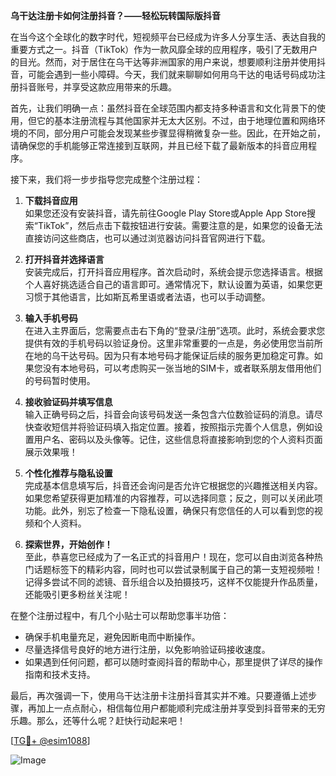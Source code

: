 **乌干达注册卡如何注册抖音？——轻松玩转国际版抖音**

在当今这个全球化的数字时代，短视频平台已经成为许多人分享生活、表达自我的重要方式之一。抖音（TikTok）作为一款风靡全球的应用程序，吸引了无数用户的目光。然而，对于居住在乌干达等非洲国家的用户来说，想要顺利注册并使用抖音，可能会遇到一些小障碍。今天，我们就来聊聊如何用乌干达的电话号码成功注册抖音账号，并享受这款应用带来的乐趣。

首先，让我们明确一点：虽然抖音在全球范围内都支持多种语言和文化背景下的使用，但它的基本注册流程与其他国家并无太大区别。不过，由于地理位置和网络环境的不同，部分用户可能会发现某些步骤显得稍微复杂一些。因此，在开始之前，请确保您的手机能够正常连接到互联网，并且已经下载了最新版本的抖音应用程序。

接下来，我们将一步步指导您完成整个注册过程：

1. **下载抖音应用**  
   如果您还没有安装抖音，请先前往Google Play Store或Apple App Store搜索“TikTok”，然后点击下载按钮进行安装。需要注意的是，如果您的设备无法直接访问这些商店，也可以通过浏览器访问抖音官网进行下载。

2. **打开抖音并选择语言**  
   安装完成后，打开抖音应用程序。首次启动时，系统会提示您选择语言。根据个人喜好挑选适合自己的语言即可。通常情况下，默认设置为英语，如果您更习惯于其他语言，比如斯瓦希里语或者法语，也可以手动调整。

3. **输入手机号码**  
   在进入主界面后，您需要点击右下角的“登录/注册”选项。此时，系统会要求您提供有效的手机号码以验证身份。这里非常重要的一点是，务必使用您当前所在地的乌干达号码。因为只有本地号码才能保证后续的服务更加稳定可靠。如果您没有本地号码，可以考虑购买一张当地的SIM卡，或者联系朋友借用他们的号码暂时使用。

4. **接收验证码并填写信息**  
   输入正确号码之后，抖音会向该号码发送一条包含六位数验证码的消息。请尽快查收短信并将验证码填入指定位置。接着，按照指示完善个人信息，例如设置用户名、密码以及头像等。记住，这些信息将直接影响到您的个人资料页面展示效果哦！

5. **个性化推荐与隐私设置**  
   完成基本信息填写后，抖音还会询问是否允许它根据您的兴趣推送相关内容。如果您希望获得更加精准的内容推荐，可以选择同意；反之，则可以关闭此项功能。此外，别忘了检查一下隐私设置，确保只有您信任的人可以看到您的视频和个人资料。

6. **探索世界，开始创作！**  
   至此，恭喜您已经成为了一名正式的抖音用户！现在，您可以自由浏览各种热门话题标签下的精彩内容，同时也可以尝试录制属于自己的第一支短视频啦！记得多尝试不同的滤镜、音乐组合以及拍摄技巧，这样不仅能提升作品质量，还能吸引更多粉丝关注呢！

在整个注册过程中，有几个小贴士可以帮助您事半功倍：

- 确保手机电量充足，避免因断电而中断操作。
- 尽量选择信号良好的地方进行注册，以免影响验证码接收速度。
- 如果遇到任何问题，都可以随时查阅抖音的帮助中心，那里提供了详尽的操作指南和技术支持。

最后，再次强调一下，使用乌干达注册卡注册抖音其实并不难。只要遵循上述步骤，再加上一点点耐心，相信每位用户都能顺利完成注册并享受到抖音带来的无穷乐趣。那么，还等什么呢？赶快行动起来吧！

[[TG💪+ @esim1088](https://t.me/s/esim1088)]

![Image](https://i.postimg.cc/4NQfJmqS/Snipaste-2025-05-13-00-14-12.png)